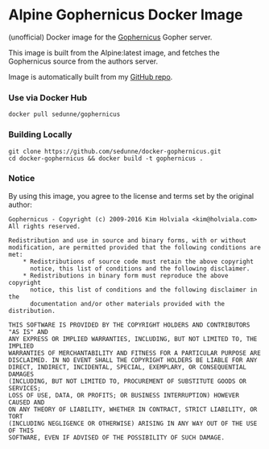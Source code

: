 # Alpine Gophernicus Docker Image

(unofficial) Docker image for the [Gophernicus](http://gophernicus.org/software/gophernicus/) Gopher server.

This image is built from the Alpine:latest image, and fetches the Gophernicus source from the authors server.

Image is automatically built from my [GitHub repo](https://github.com/sedunne/docker-gophernicus).

### Use via Docker Hub

`docker pull sedunne/gophernicus`

### Building Locally

```
git clone https://github.com/sedunne/docker-gophernicus.git
cd docker-gophernicus && docker build -t gophernicus .
```

### Notice

By using this image, you agree to the license and terms set by the original author:
```
Gophernicus - Copyright (c) 2009-2016 Kim Holviala <kim@holviala.com>
All rights reserved.

Redistribution and use in source and binary forms, with or without
modification, are permitted provided that the following conditions are met:
    * Redistributions of source code must retain the above copyright
      notice, this list of conditions and the following disclaimer.
    * Redistributions in binary form must reproduce the above copyright
      notice, this list of conditions and the following disclaimer in the
      documentation and/or other materials provided with the distribution.

THIS SOFTWARE IS PROVIDED BY THE COPYRIGHT HOLDERS AND CONTRIBUTORS "AS IS" AND
ANY EXPRESS OR IMPLIED WARRANTIES, INCLUDING, BUT NOT LIMITED TO, THE IMPLIED
WARRANTIES OF MERCHANTABILITY AND FITNESS FOR A PARTICULAR PURPOSE ARE
DISCLAIMED. IN NO EVENT SHALL THE COPYRIGHT HOLDERS BE LIABLE FOR ANY
DIRECT, INDIRECT, INCIDENTAL, SPECIAL, EXEMPLARY, OR CONSEQUENTIAL DAMAGES
(INCLUDING, BUT NOT LIMITED TO, PROCUREMENT OF SUBSTITUTE GOODS OR SERVICES;
LOSS OF USE, DATA, OR PROFITS; OR BUSINESS INTERRUPTION) HOWEVER CAUSED AND
ON ANY THEORY OF LIABILITY, WHETHER IN CONTRACT, STRICT LIABILITY, OR TORT
(INCLUDING NEGLIGENCE OR OTHERWISE) ARISING IN ANY WAY OUT OF THE USE OF THIS
SOFTWARE, EVEN IF ADVISED OF THE POSSIBILITY OF SUCH DAMAGE.
```
